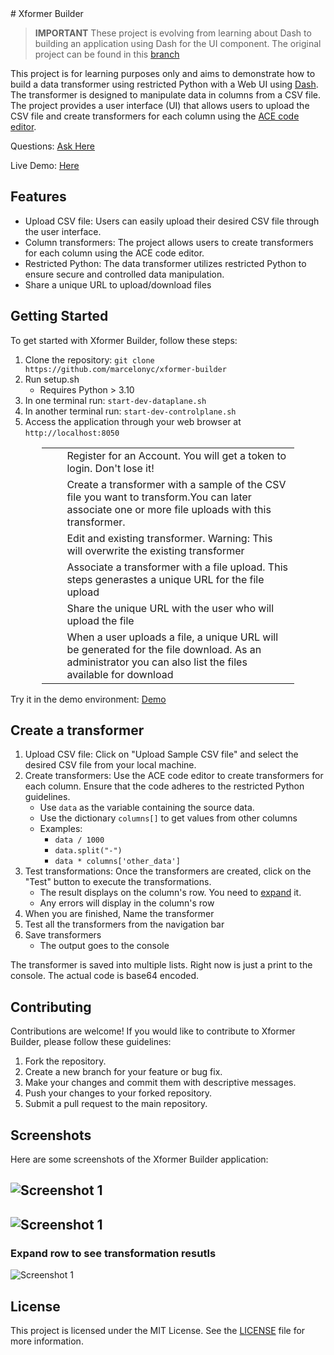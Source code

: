  <link href="https://use.fontawesome.com/releases/v6.2.1/css/all.css",
 rel="stylesheet"></link> 
# Xformer Builder

> **IMPORTANT**
These project is evolving from learning about Dash to building an application using Dash for the UI component. The original project can be found in this [branch](https://github.com/marcelonyc/xformer-builder/tree/dash-learning)


This project is for learning purposes only and aims to demonstrate how to build a data transformer using restricted Python with a Web UI using [Dash](https://dash.plotly.com/). The transformer is designed to manipulate data in columns from a CSV file. The project provides a user interface (UI) that allows users to upload the CSV file and create transformers for each column using the [ACE code editor](http://ace.c9.io/).

Questions: [Ask Here](https://github.com/marcelonyc/xformer-builder/labels/question)

Live Demo: [Here](https://marcelonyc.pythonanywhere.com/)
## Features

- Upload CSV file: Users can easily upload their desired CSV file through the user interface.
- Column transformers: The project allows users to create transformers for each column using the ACE code editor.
- Restricted Python: The data transformer utilizes restricted Python to ensure secure and controlled data manipulation.
- Share a unique URL to upload/download files


## Getting Started

To get started with Xformer Builder, follow these steps:

1. Clone the repository: `git clone https://github.com/marcelonyc/xformer-builder`
2. Run setup.sh 
    - Requires Python > 3.10 
3. In one terminal run: `start-dev-dataplane.sh`
4. In another terminal run: `start-dev-controlplane.sh`
5. Access the application through your web browser at `http://localhost:8050`


<div style="margin: auto; width: 80%;"><div class="table-responsive"><table class="table table-striped table-bordered table-hover"><tbody><tr><td><a href="https://marcelonyc.pythonanywhere.com/register"><i class="fa-solid fa-1 fa-xl"></i></a></td><td><a href="https://marcelonyc.pythonanywhere.com/register"><i class="fa-solid fa-cash-register fa-xl"></i></a></td><td>Register for an Account. You will get a token to login. Don't lose it!</td></tr><tr><td><a href="https://marcelonyc.pythonanywhere.com/xformer-builder"><i class="fa-solid fa-2 fa-xl"></i></a></td><td><a href="https://marcelonyc.pythonanywhere.com/xformer-builder"><i class="fa-solid fa-arrow-right-arrow-left fa-xl"></i></a></td><td>Create a transformer with a sample of the CSV file you want to transform.You can later associate one or more file uploads with this transformer.</td></tr><tr><td><a href="https://marcelonyc.pythonanywhere.com/edit-xformer"><i class="fa-solid fa-3 fa-xl"></i></a></td><td><a href="https://marcelonyc.pythonanywhere.com/edit-xformer"><i class="fa-solid fa-pen-to-square fa-xl"></i></a></td><td>Edit and existing transformer. Warning: This will overwrite the existing transformer</td></tr><tr><td><a href="https://marcelonyc.pythonanywhere.com/associate-xformer"><i class="fa-solid fa-4 fa-xl"></i></a></td><td><a href="https://marcelonyc.pythonanywhere.com/associate-xformer"><i class="fa-solid fa-link fa-xl"></i></a></td><td>Associate a transformer with a file upload. This steps generastes a unique URL for the file upload</td></tr><tr><td><a href="https://marcelonyc.pythonanywhere.com/"><i class="fa-solid fa-5 fa-xl"></i></a></td><td><a href="https://marcelonyc.pythonanywhere.com/"><i class="fa-solid fa-share-from-square fa-xl"></i></a></td><td>Share the unique URL with the user who will upload the file</td></tr><tr><td><a href="https://marcelonyc.pythonanywhere.com/download"><i class="fa-solid fa-6 fa-xl"></i></a></td><td><a href="https://marcelonyc.pythonanywhere.com/download"><i class="fa-solid fa-download fa-xl"></i></a></td><td>When a user uploads a file, a unique URL will be generated for the file download. As an administrator you can also list the files available for download</td></tr></tbody></table></div></div>

Try it in the demo environment: [Demo](https://marcelonyc.pythonanywhere.com)

## Create a transformer

1. Upload CSV file: Click on "Upload Sample CSV file" and select the desired CSV file from your local machine.
2. Create transformers: Use the ACE code editor to create transformers for each column. Ensure that the code adheres to the restricted Python guidelines.
    - Use `data` as the variable containing the source data.
    - Use the dictionary `columns[]` to get values from other columns
    - Examples:
        - `data / 1000`
        - `data.split("-")`
        - `data * columns['other_data']`
3. Test transformations: Once the transformers are created, click on the "Test" button to execute the transformations.
    - The result displays on the column's row. You need to [expand](#expand-row-to-see-transformation-resutls) it.
    - Any errors will display in the column's row
4. When you are finished, Name the transformer
5. Test all the transformers from the navigation bar
6. Save transformers
    - The output goes to the console

The transformer is saved into multiple lists. Right now is just a print to the console. The actual code is base64 encoded.

## Contributing

Contributions are welcome! If you would like to contribute to Xformer Builder, please follow these guidelines:

1. Fork the repository.
2. Create a new branch for your feature or bug fix.
3. Make your changes and commit them with descriptive messages.
4. Push your changes to your forked repository.
5. Submit a pull request to the main repository.

## Screenshots

Here are some screenshots of the Xformer Builder application:

![Screenshot 1](/controlplane/src/assets/images/Screenshot%202024-07-13%20at%2012.52.17 PM.png)
---
![Screenshot 1](/controlplane/src/assets/images/Screenshot%202024-07-13%20at%201.08.00 PM.png)
---
### Expand row to see transformation resutls
<a name="expandit"></a>
![Screenshot 1](/controlplane/src/assets/images/Screenshot%202024-07-13%20at%202.56.21 PM.png)


## License

This project is licensed under the MIT License. See the [LICENSE](LICENSE) file for more information.